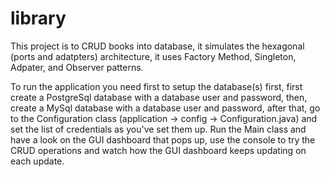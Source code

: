 # library
This project is to CRUD books into database, it simulates the hexagonal (ports and adatpters) architecture, 
it uses Factory Method, Singleton, Adpater, and Observer patterns.

To run the application you need first to setup the database(s) first, first create a PostgreSql database with a database user and password,
then, create a MySql database with a database user and password, after that, go to the Configuration class (application -> config -> Configuration.java)
and set the list of credentials as you've set them up.
Run the Main class and have a look on the GUI dashboard that pops up, use the console to try the CRUD operations and watch how the GUI dashboard keeps updating on each update.
